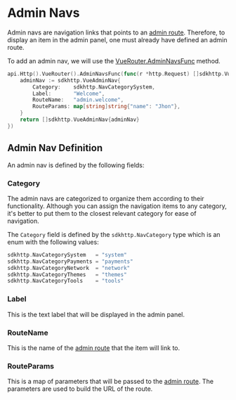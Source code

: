 # Admin Navs

Admin navs are navigation links that points to an [admin route](./routes-and-links.md#admin-routes). Therefore, to display an item in the admin panel, one must already have defined an admin route.

To add an admin nav, we will use the [VueRouter.AdminNavsFunc](../api/vue-router.md#adminnavsfunc) method.

```go
api.Http().VueRouter().AdminNavsFunc(func(r *http.Request) []sdkhttp.VueAdminNav {
    adminNav := sdkhttp.VueAdminNav{
        Category:    sdkhttp.NavCategorySystem,
        Label:       "Welcome",
        RouteName:   "admin.welcome",
        RouteParams: map[string]string{"name": "Jhon"},
    }
    return []sdkhttp.VueAdminNav{adminNav}
})
```

## Admin Nav Definition
An admin nav is defined by the following fields:

### Category
The admin navs are categorized to organize them according to their functionality. Although you can assign the navigation items to any category, it's better to put them to the closest relevant category for ease of navigation.

The `Category` field is defined by the `sdkhttp.NavCategory` type which is an enum with the following values:

```go
sdkhttp.NavCategorySystem   = "system"
sdkhttp.NavCategoryPayments = "payments"
sdkhttp.NavCategoryNetwork  = "network"
sdkhttp.NavCategoryThemes   = "themes"
sdkhttp.NavCategoryTools    = "tools"
```

### Label
This is the text label that will be displayed in the admin panel.

### RouteName
This is the name of the [admin route](./routes-and-links.md#admin-routes) that the item will link to.

### RouteParams
This is a map of parameters that will be passed to the [admin route](./routes-and-links.md#admin-routes). The parameters are used to build the URL of the route.
